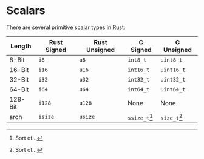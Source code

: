 # Scalars

There are several primitive scalar types in Rust:

| Length  | Rust Signed  | Rust Unsigned | C Signed  | C Unsigned |
|---------|--------------|---------------|-----------|------------|
| 8-Bit   | `i8`         | `u8`          | `int8_t`  | `uint8_t`  |
| 16-Bit  | `i16`        | `u16`         | `int16_t` | `uint16_t` |
| 32-Bit  | `i32`        | `u32`         | `int32_t` | `uint32_t` |
| 64-Bit  | `i64`        | `u64`         | `int64_t` | `uint64_t` |
| 128-Bit | `i128`       | `u128`        | None      | None       |
| arch    | `isize`      | `usize`       | `ssize_t`[^1] | `size_t`[^1] |

[^1]: Sort of...
